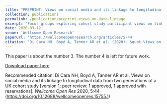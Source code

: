 ```yaml
---
title: "PREPRINT: Views on social media and its linkage to longitudinal data from two generations of a UK cohort study"
collection: publications
permalink: /publication/preprint-views-on-data-linkage
excerpt: 'Focus groups exploring cohort study participant views on linking their social media data.'
date: 2020-03-12
venue: 'Wellcome Open Research'
paperurl: 'https://wellcomeopenresearch.org/articles/5-44'
citation: 'Di Cara NH, Boyd A, Tanner AR et al. (2020). &quot;Views on social media and its linkage to longitudinal data from two generations of a UK cohort study [version 1; peer review: 1 approved, 1 approved with reservations].&quot; <i>Wellcome Open Research</i>. 5:44.'
---
```

This paper is about the number 3. The number 4 is left for future work.

[Download paper here](https://wellcomeopenresearch.org/articles/5-44)

Recommended citation: Di Cara NH, Boyd A, Tanner AR et al. Views on social media and its linkage to longitudinal data from two generations of a UK cohort study [version 1; peer review: 1 approved, 1 approved with reservations]. <i>Wellcome Open Res </i> 2020, 5:44 (https://doi.org/10.12688/wellcomeopenres.15755.1)